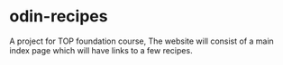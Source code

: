 # odin-recipes
A project for TOP foundation course, The website will consist of a main index page which will have links to a few recipes.